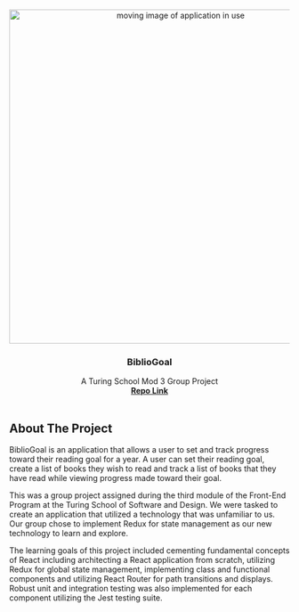 <br />
<p align="center">
  <a href="https://github.com/aemcdonald/bibliogoal">
    <img src="src/RTJourney1.gif" alt="moving image of application in use" width="600">
  </a>
  <h3 align="center">BiblioGoal</h3>
  <p align="center">
    A Turing School Mod 3 Group Project
    <br />
    <a href="https://github.com/aemcdonald/bibliogoal"><strong>Repo Link</strong></a>
    <br />
    <br />
  </p>
</p>

## About The Project
BiblioGoal is an application that allows a user to set and track progress toward their reading goal for a year. A user can set their reading goal, create a list of books they wish to read and track a list of books that they have read while viewing progress made toward their goal.

This was a group project assigned during the third module of the Front-End Program at the Turing School of Software and Design. We were tasked to create an application that utilized a technology that was unfamiliar to us. Our group chose to implement Redux for state management as our new technology to learn and explore.

The learning goals of this project included cementing fundamental concepts of React including architecting a React application from scratch, utilizing Redux for global state management, implementing class and functional components and utilizing React Router for path transitions and displays. Robust unit and integration testing was also implemented for each component utilizing the Jest testing suite.

